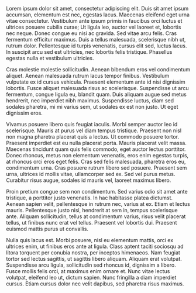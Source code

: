 Lorem ipsum dolor sit amet, consectetur adipiscing elit. Duis sit amet ipsum accumsan, elementum est nec, egestas lacus. Maecenas eleifend eget urna vitae consectetur. Vestibulum ante ipsum primis in faucibus orci luctus et ultrices posuere cubilia curae; Ut ligula leo, auctor vel laoreet et, lobortis nec neque. Donec congue eu nisi ac gravida. Sed vitae arcu felis. Cras fermentum efficitur maximus. Duis a tellus malesuada, scelerisque nibh ut, rutrum dolor. Pellentesque id turpis venenatis, cursus elit sed, luctus lacus. In suscipit arcu sed est ultricies, nec lobortis felis tristique. Phasellus egestas nulla et vestibulum ultricies.

Cras molestie molestie sollicitudin. Aenean bibendum eros vel condimentum aliquet. Aenean malesuada rutrum lacus tempor finibus. Vestibulum vulputate ex id cursus vehicula. Praesent elementum ante id nisi dignissim lobortis. Fusce aliquet malesuada risus ac scelerisque. Suspendisse ut arcu fermentum, congue ligula eu, blandit quam. Duis aliquam augue sed metus hendrerit, nec imperdiet nibh maximus. Suspendisse luctus, diam sed sodales pharetra, mi mi varius sem, ut sodales ex est non justo. Ut eget dignissim eros.

Vivamus posuere libero quis feugiat iaculis. Morbi semper auctor leo id scelerisque. Mauris at purus vel diam tempus tristique. Praesent non nisl non magna pharetra placerat quis a lectus. Ut commodo posuere tortor. Praesent imperdiet est eu nulla placerat porta. Mauris placerat velit massa. Maecenas tincidunt quam quis felis commodo, eget auctor lectus porttitor. Donec rhoncus, metus non elementum venenatis, eros enim egestas turpis, at rhoncus orci eros eget felis. Cras sed felis malesuada, pharetra eros eu, condimentum urna. Cras posuere rutrum libero sed posuere. Praesent sem urna, ultrices id mollis vitae, ullamcorper sed ex. Sed vel purus metus. Curabitur risus augue, sodales id mauris vel, laoreet maximus libero.

Proin pretium congue sem non condimentum. Sed varius odio sit amet ante tristique, a porttitor justo venenatis. In hac habitasse platea dictumst. Aenean sapien velit, pellentesque in rutrum nec, varius at ex. Etiam et lectus mauris. Pellentesque justo nisi, hendrerit at sem in, tempus scelerisque ante. Aliquam sollicitudin, tellus at condimentum varius, risus velit placerat tellus, ut finibus nunc erat vel tellus. Praesent vel lobortis dui. Praesent euismod mattis purus ut convallis.

Nulla quis lacus est. Morbi posuere, nisl eu elementum mattis, orci ex ultrices enim, ut finibus eros ante at ligula. Class aptent taciti sociosqu ad litora torquent per conubia nostra, per inceptos himenaeos. Nam feugiat tortor sed lectus sagittis, ut sagittis libero aliquam. Aliquam erat volutpat. Suspendisse arcu ligula, sollicitudin sed rhoncus id, dignissim a libero. Fusce mollis felis orci, at maximus enim ornare et. Nunc vitae lectus volutpat, eleifend leo ut, dictum sapien. Nunc fringilla a diam imperdiet cursus. Etiam cursus dolor nec velit dapibus, sed pharetra risus maximus.